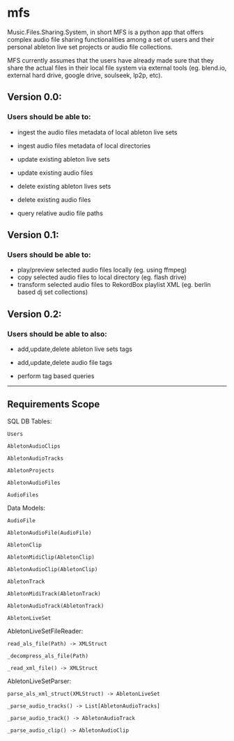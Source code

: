 # mfs
Music.Files.Sharing.System, in short MFS is a python app that offers complex audio file sharing functionalities among a set of users and their personal ableton live set projects or audio file collections. 

MFS currently assumes that the users have already made sure that they share the actual files in their local file system via external tools (eg. blend.io, external hard drive, google drive, soulseek, lp2p, etc).  

## Version 0.0: 

### Users should be able to:

* ingest the audio files metadata of local ableton live sets
* ingest audio files metadata of local directories 

* update existing ableton live sets
* update existing audio files

* delete existing ableton lives sets  
* delete existing audio files  

* query relative audio file paths

## Version 0.1: 

### Users should be able to:
* play/preview selected audio files locally (eg. using ffmpeg)   
* copy selected audio files to local directory (eg. flash drive)
* transform selected audio files to RekordBox playlist XML (eg. berlin based dj set collections) 


## Version 0.2: 

### Users should be able to also:

* add,update,delete ableton live sets tags
* add,update,delete audio file tags

* perform tag based queries



---

## Requirements Scope 


SQL DB Tables:

    Users

    AbletonAudioClips

    AbletonAudioTracks

    AbletonProjects

    AbletonAudioFiles

    AudioFiles

Data Models:

    AudioFile 

    AbletonAudioFile(AudioFile)

    AbletonClip

    AbletonMidiClip(AbletonClip)

    AbletonAudioClip(AbletonClip)

    AbletonTrack

    AbletonMidiTrack(AbletonTrack)

    AbletonAudioTrack(AbletonTrack)

    AbletonLiveSet


AbletonLiveSetFileReader:
  
    read_als_file(Path) -> XMLStruct

    _decompress_als_file(Path)

    _read_xml_file() -> XMLStruct


AbletonLiveSetParser:

    parse_als_xml_struct(XMLStruct) -> AbletonLiveSet

    _parse_audio_tracks() -> List[AbletonAudioTracks]

    _parse_audio_track() -> AbletonAudioTrack
    
    _parse_audio_clip() -> AbletonAudioClip
